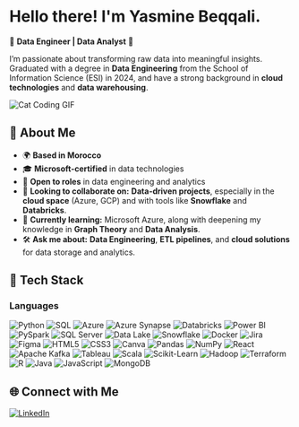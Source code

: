 # Hello there! I'm Yasmine Beqqali.
🚩 **Data Engineer | Data Analyst** 🚩

I’m passionate about transforming raw data into meaningful insights. Graduated with a degree in **Data Engineering** from the School of Information Science (ESI) in 2024, and have a strong background in **cloud technologies** and **data warehousing**.

![Cat Coding GIF](https://media.giphy.com/media/3oKIPnAiaMCws8nOsE/giphy.gif)

## 🚀 About Me
- 🌍 **Based in Morocco**
- 🎓 **Microsoft-certified** in data technologies
- 💼 **Open to roles** in data engineering and analytics
- 🤝 **Looking to collaborate on:** **Data-driven projects**, especially in the **cloud space** (Azure, GCP) and with tools like **Snowflake** and **Databricks**.
- 🌱 **Currently learning:** Microsoft Azure, along with deepening my knowledge in **Graph Theory** and **Data Analysis**.
- 🛠️ **Ask me about:** **Data Engineering**, **ETL pipelines**, and **cloud solutions** for data storage and analytics.

## 🌟 Tech Stack
### Languages
![Python](https://img.shields.io/badge/Python-%233776AB.svg?style=for-the-badge&logo=python&logoColor=yellow)
![SQL](https://img.shields.io/badge/SQL-%2300f.svg?style=for-the-badge&logo=sql&logoColor=white)
![Azure](https://img.shields.io/badge/Microsoft_Azure-%230072C6.svg?style=for-the-badge&logo=microsoft-azure&logoColor=white)
![Azure Synapse](https://img.shields.io/badge/Azure%20Synapse-0078D4?style=for-the-badge&logo=microsoft&logoColor=white)
![Databricks](https://img.shields.io/badge/Databricks-%23FF3621.svg?style=for-the-badge&logo=databricks&logoColor=white)
![Power BI](https://img.shields.io/badge/Power%20BI-%23F2C811.svg?style=for-the-badge&logo=powerbi&logoColor=black)
![PySpark](https://img.shields.io/badge/PySpark-%23E25A1C.svg?style=for-the-badge&logo=apache-spark&logoColor=white)
![SQL Server](https://img.shields.io/badge/SQL%20Server-%23CC2927.svg?style=for-the-badge&logo=microsoft-sql-server&logoColor=white)
![Data Lake](https://img.shields.io/badge/Azure%20Data%20Lake-%230078D4.svg?style=for-the-badge&logo=microsoft-azure&logoColor=white)
![Snowflake](https://img.shields.io/badge/Snowflake-%23FFFDFF.svg?style=for-the-badge&logo=snowflake&logoColor=#29B5E8)
![Docker](https://img.shields.io/badge/Docker-%23FFFDFF.svg?style=for-the-badge&logo=Docker&logoColor=#29B5E8)
![Jira](https://img.shields.io/badge/Jira-%23FFFDFF.svg?style=for-the-badge&logo=Jira&logoColor=blue)
![Figma](https://img.shields.io/badge/Figma-%23FFFDFF.svg?style=for-the-badge&logo=Figma&logoColor=purple)
![HTML5](https://img.shields.io/badge/HTML5-%23FFFDFF.svg?style=for-the-badge&logo=HTML5&logoColor=red)
![CSS3](https://img.shields.io/badge/CSS3-%23FFFDFF.svg?style=for-the-badge&logo=css3&logoColor=blue)
![Canva](https://img.shields.io/badge/Canva-%23FFFDFF.svg?style=for-the-badge&logo=Canva&logoColor=blue)
![Pandas](https://img.shields.io/badge/Pandas-%23FFFDFF.svg?style=for-the-badge&logo=pandas&logoColor=blue)
![NumPy](https://img.shields.io/badge/NumPy-%23FFFDFF.svg?style=for-the-badge&logo=numpy&logoColor=green)
![React](https://img.shields.io/badge/React-%23FFFDFF.svg?style=for-the-badge&logo=react&logoColor=blue)
![Apache Kafka](https://img.shields.io/badge/Apache%20Kafka-%231F2A5F.svg?style=for-the-badge&logo=apache-kafka&logoColor=white)
![Tableau](https://img.shields.io/badge/Tableau-%23E97627.svg?style=for-the-badge&logo=tableau&logoColor=white)
![Scala](https://img.shields.io/badge/Scala-%23DC322F.svg?style=for-the-badge&logo=scala&logoColor=white)
![Scikit-Learn](https://img.shields.io/badge/Scikit--Learn-%23FF9900.svg?style=for-the-badge&logo=scikit-learn&logoColor=white)
![Hadoop](https://img.shields.io/badge/Hadoop-%23FFFDFF.svg?style=for-the-badge&logo=apache-hadoop&logoColor=yellow)
![Terraform](https://img.shields.io/badge/Terraform-%235835CC.svg?style=for-the-badge&logo=terraform&logoColor=white)
![R](https://img.shields.io/badge/R-%23276DC3.svg?style=for-the-badge&logo=r&logoColor=white)
![Java](https://img.shields.io/badge/Java-%23FFFDFF.svg?style=for-the-badge&logo=java&logoColor=red)
![JavaScript](https://img.shields.io/badge/JavaScript-%23FFFDFF.svg?style=for-the-badge&logo=javascript&logoColor=yellow)
![MongoDB](https://img.shields.io/badge/MongoDB-%2347A248.svg?style=for-the-badge&logo=mongodb&logoColor=white)


## 🌐 Connect with Me
[![LinkedIn](https://img.shields.io/badge/LinkedIn-%230077B5.svg?style=for-the-badge&logo=linkedin&logoColor=white)](https://www.linkedin.com/in/yasmine-beqqali/)
